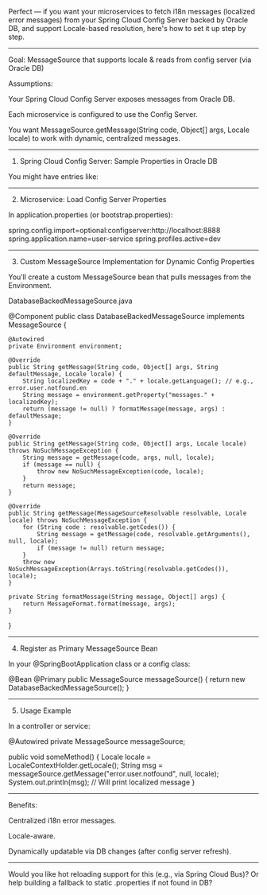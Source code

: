 Perfect — if you want your microservices to fetch i18n messages (localized error messages) from your Spring Cloud Config Server backed by Oracle DB, and support Locale-based resolution, here's how to set it up step by step.


---

Goal: MessageSource that supports locale & reads from config server (via Oracle DB)

Assumptions:

Your Spring Cloud Config Server exposes messages from Oracle DB.

Each microservice is configured to use the Config Server.

You want MessageSource.getMessage(String code, Object[] args, Locale locale) to work with dynamic, centralized messages.



---

1. Spring Cloud Config Server: Sample Properties in Oracle DB

You might have entries like:


---

2. Microservice: Load Config Server Properties

In application.properties (or bootstrap.properties):

spring.config.import=optional:configserver:http://localhost:8888
spring.application.name=user-service
spring.profiles.active=dev


---

3. Custom MessageSource Implementation for Dynamic Config Properties

You’ll create a custom MessageSource bean that pulls messages from the Environment.

DatabaseBackedMessageSource.java

@Component
public class DatabaseBackedMessageSource implements MessageSource {

    @Autowired
    private Environment environment;

    @Override
    public String getMessage(String code, Object[] args, String defaultMessage, Locale locale) {
        String localizedKey = code + "." + locale.getLanguage(); // e.g., error.user.notfound.en
        String message = environment.getProperty("messages." + localizedKey);
        return (message != null) ? formatMessage(message, args) : defaultMessage;
    }

    @Override
    public String getMessage(String code, Object[] args, Locale locale) throws NoSuchMessageException {
        String message = getMessage(code, args, null, locale);
        if (message == null) {
            throw new NoSuchMessageException(code, locale);
        }
        return message;
    }

    @Override
    public String getMessage(MessageSourceResolvable resolvable, Locale locale) throws NoSuchMessageException {
        for (String code : resolvable.getCodes()) {
            String message = getMessage(code, resolvable.getArguments(), null, locale);
            if (message != null) return message;
        }
        throw new NoSuchMessageException(Arrays.toString(resolvable.getCodes()), locale);
    }

    private String formatMessage(String message, Object[] args) {
        return MessageFormat.format(message, args);
    }
}


---

4. Register as Primary MessageSource Bean

In your @SpringBootApplication class or a config class:

@Bean
@Primary
public MessageSource messageSource() {
    return new DatabaseBackedMessageSource();
}


---

5. Usage Example

In a controller or service:

@Autowired
private MessageSource messageSource;

public void someMethod() {
    Locale locale = LocaleContextHolder.getLocale();
    String msg = messageSource.getMessage("error.user.notfound", null, locale);
    System.out.println(msg); // Will print localized message
}


---

Benefits:

Centralized i18n error messages.

Locale-aware.

Dynamically updatable via DB changes (after config server refresh).



---

Would you like hot reloading support for this (e.g., via Spring Cloud Bus)? Or help building a fallback to static .properties if not found in DB?

